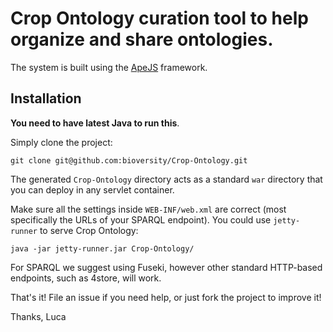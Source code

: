 # Crop Ontology curation tool to help organize and share ontologies.

The system is built using the [ApeJS](https://github.com/lmatteis/apejs)
framework.

## Installation

**You need to have latest Java to run this**.

Simply clone the project:

    git clone git@github.com:bioversity/Crop-Ontology.git

The generated `Crop-Ontology` directory acts as a standard `war` directory that you can deploy in any servlet container. 

Make sure all the settings inside `WEB-INF/web.xml` are correct (most specifically the URLs of your SPARQL endpoint). You could use `jetty-runner` to serve Crop Ontology:

    java -jar jetty-runner.jar Crop-Ontology/
    
For SPARQL we suggest using Fuseki, however other standard HTTP-based endpoints, such as 4store, will work.

That's it! File an issue if you need help, or just fork the project to improve it!

Thanks,
Luca
